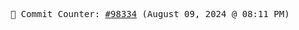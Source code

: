 <p align="center">
    <samp>
        📮 Commit Counter: <a href="https://github.com/Javascript-void0/Javascript-void0/commits/main">#98334</a> (August 09, 2024 @ 08:11 PM)
    </samp>
</p>